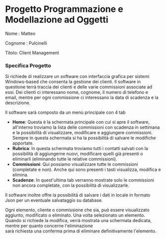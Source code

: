 # Progetto Programmazione e Modellazione ad Oggetti
Nome : Matteo

Cognome : Pulcinelli

Titolo:	Client Management

### Specifica Progetto
Si richiede di realizzare un software con interfaccia grafica per sistemi Windows-based che consenta la gestione dei clienti. Il software in questione terrà traccia dei clienti e delle varie commissioni
associate ad essi. Dei clienti ci interessano nome, cognome, il numero di telefono e email, mentre per ogni commissione ci interessano
la data di scadenza e la descrizione.

Il software sarà composto da un menù principale con 4 tab 

* **Home**: Questa è la schermata principale con cui si apre il software, all'interno
troviamo la lista delle commissioni con scadenza in settimana e la possibilità di visualizzare, modificare
 e aggiungere commissioni. Sempre in questa schermata si ha la possibilità di salvare le modifiche apportate.
* **Rubrica**: In questa schermata troviamo tutti i contatti salvati con la possibilità di aggiungerne nuovi, modificare quelli già presenti o eliminarli (eliminando tutte le relative commissioni).
* **Commissioni**: Qui possiamo visualizzare tutte le commissioni (completate e non). Anche qui sono presenti i tasti visualizza, modifica e elimina.
* **Scadenze**: In quest'ultima tab verranno mostrate solo le commissioni non ancora completate, con la possibilità di visualizzarle.

Il software inoltre offre la possibilità di salvare i dati in locale in formato Json per un eventuale
salvataggio su database.

Ogni elemento, cliente o commissione che sia, può essere visualizzato aggiunto, modificato o eliminato.
Una volta selezionato un elemento.
Quando si richiede la modifica, verrà mostrata una schermata dedicata, mentre per quanto concerne l'eliminazione  
sarà richiesta una conferma prima di eliminare definitivamente l'elemento.